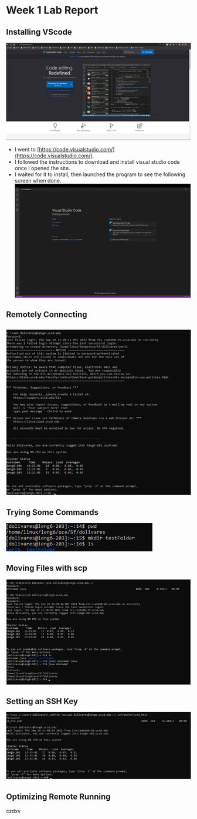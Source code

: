 # Week 1 Lab Report

## Installing VScode
![image](screenshots/lab1pic6.png)
- I went to [https://code.visualstudio.com/](https://code.visualstudio.com/).
- I followed the instructions to download and install visual studio code once I opened the site.
- I waited for it to install, then launched the program to see the following screen when done.
![image](screenshots/lab1pic1.png)

## Remotely Connecting
![image](screenshots/lab1pic2.png)
- 
## Trying Some Commands
![image](screenshots/lab1pic3.png)

## Moving Files with scp
![image](screenshots/lab1pic4.png)

## Setting an SSH Key
![image](screenshots/lab1pic5.png)

## Optimizing Remote Running
czdxv